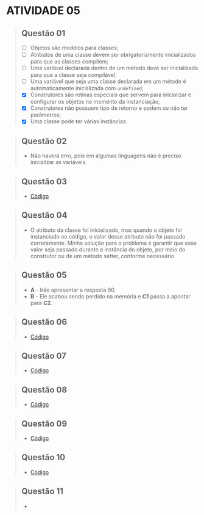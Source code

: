# ATIVIDADE 05

> ## **Questão 01**
> - [ ] Objetos são modelos para classes;
> - [ ] Atributos de uma classe devem ser obrigatoriamente inicializados para que as classes compilem;
> - [ ] Uma variável declarada dentro de um método deve ser inicializada para que a classe seja compilável;
> - [ ] Uma variável que seja uma classe declarada em um método é automaticamente inicializada com `undefined`;
> - [x] Construtores são rotinas especiais que servem para inicializar e configurar os objetos no momento da instanciação;
> - [x] Construtores não possuem tipo de retorno e podem ou não ter parâmetros;
> - [x] Uma classe pode ter várias instâncias.

> ## **Questão 02**
> * Não haverá erro, pois em algumas linguagens não é preciso inicializar as variáveis.

> ## **Questão 03**
> - [Código](https://github.com/KaioGabriel-the/Programa-orientada-a-objetos/tree/f31beed267f1d2dbc0a55a19fdeb5c6662087b8b/atividade05/out/production/questoes/reservahotel)

> ## **Questão 04**
> * O atributo da classe foi inicializado, mas quando o objeto foi instanciado no código, o valor desse atributo não foi passado corretamente. Minha solução para o problema é garantir que esse valor seja passado durante a instância do objeto, por meio do construtor ou de um método setter, conforme necessário.

> ## **Questão 05**
> - **A** - Irão apresentar a resposta 90.
> - **B** - Ele acabou sendo perdido na memória e **C1** passa a apontar para **C2**.

> ## **Questão 06**
> - [Código](https://github.com/KaioGabriel-the/Programa-orientada-a-objetos/tree/ea7a50d2fb7af6db58884cd4b6a2ae8b89aaaad7/atividade05/out/production/questoes/saudacao)

> ## **Questão 07**
> - [Código]()

> ## **Questão 08**
> - [Código]()

> ## **Questão 09**
> - [Código]()

> ## **Questão 10**
> - [Código]()

> ## **Questão 11**
> - 
